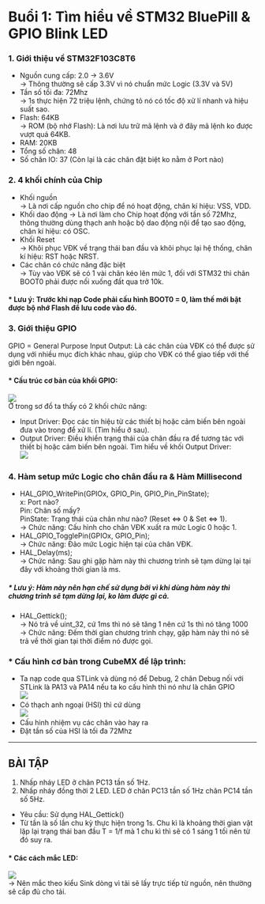 
# Buổi 1: Tìm hiểu về STM32 BluePill & GPIO Blink LED

### 1. Giới thiệu về STM32F103C8T6
- Nguồn cung cấp: 2.0 -> 3.6V   
-> Thông thường sẽ cấp 3.3V vì nó chuẩn mức Logic (3.3V và 5V)     
- Tần số tối đa: 72Mhz    
-> 1s thực hiện 72 triệu lệnh, chứng tỏ nó có tốc độ xử lí nhanh và hiệu suất sao.
- Flash: 64KB    
-> ROM (bộ nhớ Flash): Là nơi lưu trữ mã lệnh và ở đây mã lệnh ko được vượt quá 64KB.   
- RAM: 20KB     
- Tổng số chân: 48      
- Số chân IO: 37 (Còn lại là các chân đặt biệt ko nằm ở Port nào)       

### 2. 4 khối chính của Chip        
- Khối nguồn        
-> Là nơi cấp nguồn cho chip để nó hoạt động, chân kí hiệu: VSS, VDD.       
- Khối dao động 
-> Là nơi làm cho Chip hoạt động với tần số 72Mhz, thông thường dùng thạch anh hoặc bộ dao động nội để tạo sao động, chân kí hiệu: có OSC.          
- Khối Reset        
-> Khôi phục VĐK về trạng thái ban đầu và khôi phục lại hệ thống, chân kí hiệu: RST hoặc NRST.      
- Các chân có chức năng đặc biệt        
-> Tùy vào VĐK sẽ có 1 vài chân kéo lên mức 1, đối với STM32 thì chân BOOT0 phải được nối xuống đất qua trở 10k.            

#### * Lưu ý: Trước khi nạp Code phải cấu hình BOOT0 = 0, làm thế mới bật được bộ nhớ Flash để lưu code vào đó.         

### 3. Giới thiệu GPIO 
GPIO = General Purpose Input Output: Là các chân của VĐK có thể được sử dụng với nhiều mục đích khác nhau, giúp cho VĐK có thể giao tiếp với thế giới bên ngoài.     

#### * Cấu trúc cơ bản của khối GPIO:
![](https://i.imgur.com/2fT2CyE.png)        
 Ở trong sơ đồ ta thấy có 2 khối chức năng:
 - Input Driver: Đọc các tín hiệu từ các thiết bị hoặc cảm biến bên ngoài đưa vào trong để xử lí. (Tìm hiểu ở sau).   
 - Output Driver: Điều khiển trạng thái của chân đầu ra để tương tác với thiết bị hoặc cảm biến bên ngoài.
 Tìm hiểu về khối Output Driver:        
 ![](https://i.imgur.com/azN5jTa.png)           
 ### 4. Hàm setup mức Logic cho chân đầu ra & Hàm Millisecond       
- HAL_GPIO_WritePin(GPIOx, GPIO_Pin, GPIO_Pin_PinState);     
x: Port nào?       
Pin: Chân số mấy?      
PinState: Trạng thái của chân như nào? (Reset <=> 0 & Set <=> 1).       
-> Chức năng: Cấu hình cho chân VĐK xuất ra mức Logic 0 hoặc 1.
- HAL_GPIO_TogglePin(GPIOx, GPIO_Pin);               
-> Chức năng: Đảo mức Logic hiện tại của chân VĐK.      
- HAL_Delay(ms);        
-> Chức năng: Sau ghi gặp hàm này thì chương trình sẽ tạm dừng lại tại đây với khoảng thời gian là ms.      
##### * Lưu ý: Hàm này nên hạn chế sử dụng bởi vì khi dùng hàm này thì chương trình sẽ tạm dừng lại, ko làm được gì cả.
- HAL_Gettick();        
-> Nó trả về uint_32, cứ 1ms thì nó sẽ tăng 1 nên cứ 1s thì nó tăng 1000        
-> Chức năng: Đếm thời gian chương trình chạy, gặp hàm này thì nó sẽ trả về thời gian tại thời điểm nó được gọi.

 ### * Cấu hình cơ bản trong CubeMX để lập trình:   
- Ta nạp code qua STLink và dùng nó để Debug, 2 chân Debug nối với STLink là PA13 và PA14 nếu ta ko cấu hình thì nó như là chân GPIO       
![](https://i.imgur.com/3ey68eJ.png)        
- Có thạch anh ngoại (HSI) thì cứ dùng     
![](https://i.imgur.com/Yon3Yed.png)        
- Cấu hình nhiệm vụ các chân vào hay ra   
- Đặt tần số của HSI là tối đa 72Mhz        
------------------------------------------------------------------
## BÀI TẬP         
1. Nhấp nháy LED ở chân PC13 tần số 1Hz.
2. Nhấp nháy đồng thời 2 LED. LED ở chân PC13 tần số 1Hz chân PC14 tần số 5Hz.        
- Yêu cầu: Sử dụng HAL_Gettick()        
- Từ tần là số lần chu kỳ thực hiện trong 1s. Chu kì là khoảng thời gian vật lặp lại trạng thái ban đầu T = 1/f mà 1 chu kì thì sẽ có 1 sáng 1 tối nên từ đó suy ra.        

#### * Các cách mắc LED:        
![](https://i.imgur.com/RLEZgNe.png)        
-> Nên mắc theo kiểu Sink dòng vì tải sẽ lấy trực tiếp từ nguồn, nên thường sẽ cấp đủ cho tải.      
